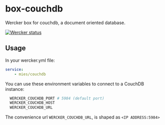 box-couchdb
===========

Wercker box for couchdb, a document oriented database.

[![Wercker status](https://app.wercker.com/status/b2b7eb3ef8eda7b64bffcd09f0d7d4df/m)](https://app.wercker.com/project/bykey/b2b7eb3ef8eda7b64bffcd09f0d7d4df)

## Usage

In your wercker.yml file:

``` yaml
service:
    - mies/couchdb
```

You can use these environment variables to connect to a CouchDB instance:

``` bash
  WERCKER_COUCHDB_PORT # 5984 (default port)
  WERCKER_COUCHDB_HOST
  WERCKER_COUCHDB_URL
```

The convenience url `WERCKER_COUCHDB_URL`, is shaped as `<IP ADDRESS:5984>`
